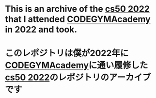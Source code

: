 # This is an archive of the [cs50 2022](https://cs50.harvard.edu/x/2022/)  that I attended [CODEGYMAcademy](https://codegym.jp/academy) in 2022 and took.
# このレポジトリは僕が2022年に[CODEGYMAcademy](https://codegym.jp/academy)に通い履修した[cs50 2022](https://cs50.jp/x/2022/week0/)のレポジトリのアーカイブです
